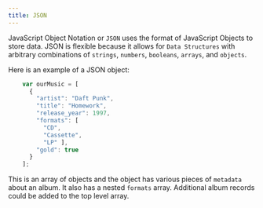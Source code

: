 ```yaml
---
title: JSON
---
```

JavaScript Object Notation or `JSON` uses the format of JavaScript Objects to store data. JSON is flexible because it allows for `Data Structures` with arbitrary combinations of `strings`, `numbers`, `booleans`, `arrays`, and `objects`.

Here is an example of a JSON object:

```js
    var ourMusic = [
      {
        "artist": "Daft Punk",
        "title": "Homework",
        "release_year": 1997,
        "formats": [
          "CD",
          "Cassette",
          "LP" ],
        "gold": true
      }
    ];
```

This is an array of objects and the object has various pieces of `metadata` about an album. It also has a nested `formats` array. Additional album records could be added to the top level array.
